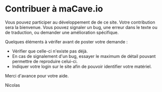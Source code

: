 # Contribuer à maCave.io

Vous pouvez participer au développement de de ce site. Votre contribution sera la bienvenue. Vous pouvez signaler un bug, une erreur dans le texte ou de traduction, ou demander une amélioration spécifique.

Quelques éléments à vérifer avant de poster votre demande :

* Vérifier que celle-ci n'existe pas déjà.
* En cas de signalement d'un bug, essayer le maximum de détail pouvant permettre de reproduire celui-ci. 
* Indiquer votre login sur le site afin de pouvoir identifier votre matériel.

Merci d'avance pour votre aide.

Nicolas
